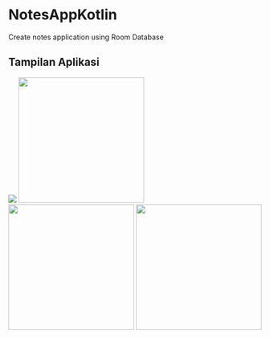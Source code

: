 # NotesAppKotlin

Create notes application using Room Database

## Tampilan Aplikasi
<div>
    <img src="https://imageupload.io/xQTTOBpqcQGxmgx"/>
    <img src="https://ibb.co/wQYX6RG" width="250px"/>
    <img src="https://ibb.co/MRhvTx7" width="250px"/>
    <img src="https://ibb.co/7GJBw66" width="250px"/>
</div>





